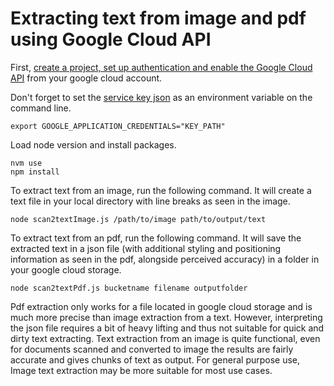 # Extracting text from image and pdf using Google Cloud API

First, [create a project, set up authentication and enable the Google Cloud API](https://cloud.google.com/vision/docs/setup) from your google cloud account.

Don't forget to set the [service key json](https://cloud.google.com/vision/docs/setup#sa-create) as an environment variable on the command line.

`export GOOGLE_APPLICATION_CREDENTIALS="KEY_PATH"`

Load node version and install packages.

`nvm use`  
`npm install`

To extract text from an image, run the following command. It will create a text file in your local directory with line breaks as seen in the image.

`node scan2textImage.js /path/to/image path/to/output/text`

To extract text from an pdf, run the following command. It will save the extracted text in a json file (with additional styling and positioning information as seen in the pdf, alongside perceived accuracy) in a folder in your google cloud storage.

`node scan2textPdf.js bucketname filename outputfolder`

Pdf extraction only works for a file located in google cloud storage and is much more precise than image extraction from a text. However, interpreting the json file requires a bit of heavy lifting and thus not suitable for quick and dirty text extracting. Text extraction from an image is quite functional, even for documents scanned and converted to image the results are fairly accurate and gives chunks of text as output. For general purpose use, Image text extraction may be more suitable for most use cases.